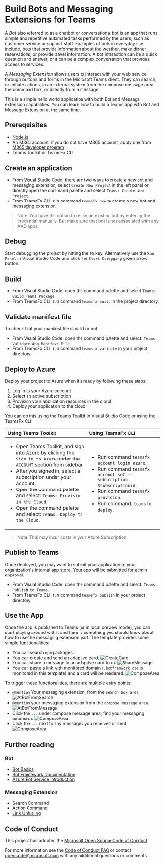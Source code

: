 # Build Bots and Messaging Extensions for Teams

A *Bot* also referred to as a chatbot or conversational bot is an app that runs simple and repetitive automated tasks performed by the users, such as customer service or support staff. Examples of bots in everyday use include, bots that provide information about the weather, make dinner reservations, or provide travel information. A bot interaction can be a quick question and answer, or it can be a complex conversation that provides access to services.

A *Messaging Extension* allows users to interact with your web service through buttons and forms in the Microsoft Teams client. They can search, or initiate actions, in an external system from the compose message area, the command box, or directly from a message. 

This is a simple hello world application with both Bot and Message extension capabilities. You can learn how to build a Teams app with Bot and Message Extension at the same time.

## Prerequisites

* [Node.js](https://nodejs.org/en/)
* An M365 account, if you do not have M365 account, apply one from [M365 developer program](https://developer.microsoft.com/en-us/microsoft-365/dev-program)
* Teams Toolkit or TeamsFx CLI

## Create an application 

* From Visual Studio Code, there are two ways to create a new bot and messaging extension, select `Create New Project` in the left panel or directly open the command palette and select `Teams: Create New Project`.
* From TeamsFx CLI, run command `teamsfx new` to create a new bot and messaging extension.
> Note: You have the option to reuse an existing bot by entering the credential manually. But make sure that bot is not associated with any AAD apps.

## Debug

Start debugging the project by hitting the `F5` key. Alternatively use the `Run Panel` in Visual Studio Code and click the `Start Debugging` green arrow button.

## Build

* From Visual Studio Code: open the command palette and select `Teams: Build Teams Package`.
* From TeamsFx CLI: run command `teamsfx build` in the project directory.

## Validate manifest file

To check that your manifest file is valid or not:
* From Visual Studio Code: open the command palette and select: `Teams: Validate App Manifest File`.
* From TeamsFx CLI: run command `teamsfx validate` in your project directory.

## Deploy to Azure

Deploy your project to Azure when it’s ready by following these steps:

1. Log in to your Azure account
2. Select an active subscription
3. Provision your application resources in the cloud
4. Deploy your application to the cloud

You can do this using the Teams Toolkit in Visual Studio Code or using the TeamsFx CLI:

| Using Teams Toolkit| Using TeamsFx CLI|
| :------------------| :----------------|
| <ul><li>Open Teams Toolkit, and sign into Azure by clicking the `Sign in to Azure` under the `ACCOUNT` section from sidebar.</li> <li>After you signed in, select a subscription under your account.</li><li>Open the command palette and select: `Teams: Provision in the Cloud`.</li><li>Open the command palette and select: `Teams: Deploy to the Cloud`.</li></ul>  | <ul> <li>Run command `teamsfx account login azure`.</li> <li>Run command `teamsfx account set --subscription $subscriptionid`.</li> <li> Run command `teamsfx provision`.</li> <li>Run command: `teamsfx deploy`. </li></ul>|

>Note: This may incur costs in your Azure Subscription.

## Publish to Teams

Once deployed, you may want to submit your application to your organization's internal app store. Your app will be submitted for admin approval.

* From Visual Studio Code: open the command palette and select: `Teams: Publish to Teams`.
* From TeamsFx CLI: run command `teamsfx publish` in your project directory.

## Use the App
Once the app is published to Teams (or in local preview mode), you can start playing around with it and here is something you should know about how to use the messaging extension part. The template provides some simple functionalities: 
* You can search `npm` packages.
* You can create and send an adaptive card.
![CreateCard](./images/AdaptiveCard.png)
* You can share a message in an adaptive card form.
![ShareMessage](./images/ShareMessage.png)
* You can paste a link with monitored domain (`.botframwork.com` is monitored in this template) and a card will be rendered.
![ComposeArea](./images/LinkUnfurlingImage.png)

To trigger these functionalities, there are multiple entry points:
* `@mention` Your messaging extension, from the `search box area`.
![AtBotFromSearch](./images/AtBotFromSearch.png)
* `@mention` your messaging extension from the `compose message area`.
![AtBotFromMessage](./images/AtBotInMessage.png)
* Click the `...` under compose message area, find your messaging extension.
![ComposeArea](./images/ThreeDot.png)
* Click the `...` next to any messages you received or sent.
![ComposeArea](./images/ThreeDotOnMessage.png)

## Further reading

### Bot
* [Bot Basics](https://docs.microsoft.com/azure/bot-service/bot-builder-basics?view=azure-bot-service-4.0)
* [Bot Framework Documentation](https://docs.botframework.com/)
* [Azure Bot Service Introduction](https://docs.microsoft.com/azure/bot-service/bot-service-overview-introduction?view=azure-bot-service-4.0)

### Messaging Extension
* [Search Command](https://docs.microsoft.com/en-us/microsoftteams/platform/messaging-extensions/how-to/search-commands/define-search-command)
* [Action Command](https://docs.microsoft.com/en-us/microsoftteams/platform/messaging-extensions/how-to/action-commands/define-action-command)
* [Link Unfurling](https://docs.microsoft.com/en-us/microsoftteams/platform/messaging-extensions/how-to/link-unfurling?tabs=dotnet)

## Code of Conduct

This project has adopted the [Microsoft Open Source Code of Conduct](https://opensource.microsoft.com/codeofconduct/).

For more information see the [Code of Conduct FAQ](https://opensource.microsoft.com/codeofconduct/faq/) or
contact [opencode@microsoft.com](mailto:opencode@microsoft.com) with any additional questions or comments.